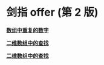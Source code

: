 # 剑指 offer (第 2 版)

[**数组中重复的数字**](https://github.com/K-Kevin/LeetCode/blob/master/%E5%89%91%E6%8C%87%20offer%EF%BC%88%E7%AC%AC%E4%BA%8C%E7%89%88%EF%BC%89/%E6%95%B0%E7%BB%84%E4%B8%AD%E9%87%8D%E5%A4%8D%E7%9A%84%E6%95%B0%E5%AD%97.md)

[**二维数组中的查找**](https://github.com/K-Kevin/LeetCode/blob/master/%E5%89%91%E6%8C%87%20offer%EF%BC%88%E7%AC%AC%E4%BA%8C%E7%89%88%EF%BC%89/%E4%BA%8C%E7%BB%B4%E6%95%B0%E7%BB%84%E4%B8%AD%E7%9A%84%E6%9F%A5%E6%89%BE.md)

[**二维数组中的查找**](https://github.com/K-Kevin/LeetCode/blob/master/%E5%89%91%E6%8C%87%20offer%EF%BC%88%E7%AC%AC%E4%BA%8C%E7%89%88%EF%BC%89/%E6%9B%BF%E6%8D%A2%E7%A9%BA%E6%A0%BC.md)

